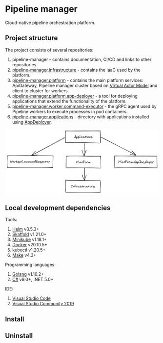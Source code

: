 # Pipeline manager
Cloud-native pipeline orchestration platform.

## Project structure
The project consists of several repositories:
1) pipeline-manager - contains documentation, CI/CD and links to other repositories.
2) [pipeline-manager.infrastructure](https://github.com/RyazanovAlexander/pipeline-manager.infrastructure) - contains the IaaC used by the platform.
3) [pipeline-manager.platform](https://github.com/RyazanovAlexander/pipeline-manager.platform) - contains the main platform services: ApiGateway, Pipeline manager cluster based on [Virtual Actor Model](https://dotnet.github.io/orleans/) and client to cluster for workers.
4) [pipeline-manager.platform.app-deployer](https://github.com/RyazanovAlexander/pipeline-manager.platform.app-deployer) - a tool for deploying applications that extend the functionality of the platform.
5) [pipeline-manager.worker.command-executor](https://github.com/RyazanovAlexander/pipeline-manager.worker.command-executor) - the gRPC agent used by Pipeline workers to execute processes in pod containers.
6) [pipeline-manager.applications](https://github.com/RyazanovAlexander/pipeline-manager.applications) - directory with applications installed using [AppDeployer](https://github.com/RyazanovAlexander/pipeline-manager.platform.app-deployer).

![project-dependency-tree](project-dependency-tree.png)

## Local development dependencies
Tools:
1) [Helm](https://helm.sh) v3.5.3+
2) [Skaffold](https://skaffold.dev) v1.21.0+
3) [Minikube](https://minikube.sigs.k8s.io) v1.18.1+
4) [Docker](https://www.docker.com) v20.10.5+
5) [kubectl](https://kubernetes.io/docs/tasks/tools) v1.20.5+
6) [Make](https://www.gnu.org/software/make/manual/make.html) v4.3+

Programming languages:
1) [Golang](https://golang.org/) v1.16.2+
2) [C#](https://dotnet.microsoft.com/download/dotnet/5.0) v9.0+, .NET 5.0+

IDE:
1) [Visual Studio Code](https://code.visualstudio.com)
2) [Visual Studio Community 2019](https://visualstudio.microsoft.com/ru/vs/community/)

## Install


## Uninstall
